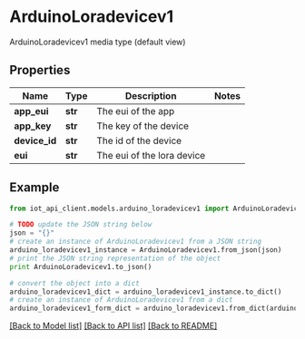 # ArduinoLoradevicev1

ArduinoLoradevicev1 media type (default view)

## Properties
Name | Type | Description | Notes
------------ | ------------- | ------------- | -------------
**app_eui** | **str** | The eui of the app | 
**app_key** | **str** | The key of the device | 
**device_id** | **str** | The id of the device | 
**eui** | **str** | The eui of the lora device | 

## Example

```python
from iot_api_client.models.arduino_loradevicev1 import ArduinoLoradevicev1

# TODO update the JSON string below
json = "{}"
# create an instance of ArduinoLoradevicev1 from a JSON string
arduino_loradevicev1_instance = ArduinoLoradevicev1.from_json(json)
# print the JSON string representation of the object
print ArduinoLoradevicev1.to_json()

# convert the object into a dict
arduino_loradevicev1_dict = arduino_loradevicev1_instance.to_dict()
# create an instance of ArduinoLoradevicev1 from a dict
arduino_loradevicev1_form_dict = arduino_loradevicev1.from_dict(arduino_loradevicev1_dict)
```
[[Back to Model list]](../README.md#documentation-for-models) [[Back to API list]](../README.md#documentation-for-api-endpoints) [[Back to README]](../README.md)


